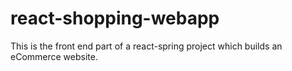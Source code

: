 # react-shopping-webapp
This is the front end part of a react-spring project which builds an eCommerce website.
